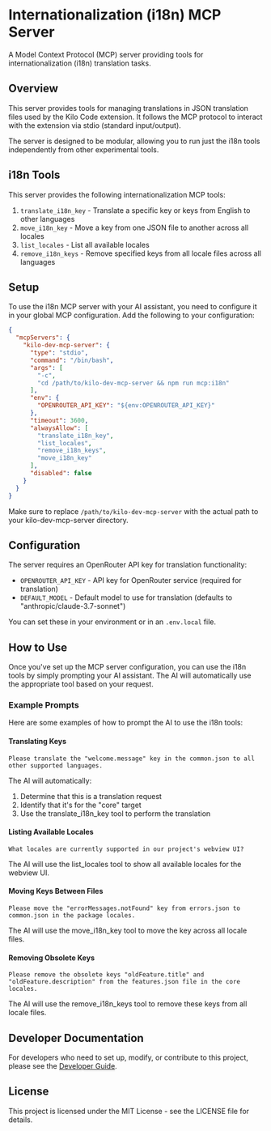 # Internationalization (i18n) MCP Server

A Model Context Protocol (MCP) server providing tools for internationalization (i18n) translation tasks.

## Overview

This server provides tools for managing translations in JSON translation files used by the Kilo Code extension. It follows the MCP protocol to interact with the extension via stdio (standard input/output).

The server is designed to be modular, allowing you to run just the i18n tools independently from other experimental tools.

## i18n Tools

This server provides the following internationalization MCP tools:

1. `translate_i18n_key` - Translate a specific key or keys from English to other languages
2. `move_i18n_key` - Move a key from one JSON file to another across all locales
3. `list_locales` - List all available locales
4. `remove_i18n_keys` - Remove specified keys from all locale files across all languages

## Setup

To use the i18n MCP server with your AI assistant, you need to configure it in your global MCP configuration. Add the following to your configuration:

```json
{
  "mcpServers": {
    "kilo-dev-mcp-server": {
      "type": "stdio",
      "command": "/bin/bash",
      "args": [
        "-c",
        "cd /path/to/kilo-dev-mcp-server && npm run mcp:i18n"
      ],
      "env": {
        "OPENROUTER_API_KEY": "${env:OPENROUTER_API_KEY}"
      },
      "timeout": 3600,
      "alwaysAllow": [
        "translate_i18n_key",
        "list_locales",
        "remove_i18n_keys",
        "move_i18n_key"
      ],
      "disabled": false
    }
  }
}
```

Make sure to replace `/path/to/kilo-dev-mcp-server` with the actual path to your kilo-dev-mcp-server directory.

## Configuration

The server requires an OpenRouter API key for translation functionality:

- `OPENROUTER_API_KEY` - API key for OpenRouter service (required for translation)
- `DEFAULT_MODEL` - Default model to use for translation (defaults to "anthropic/claude-3.7-sonnet")

You can set these in your environment or in an `.env.local` file.

## How to Use

Once you've set up the MCP server configuration, you can use the i18n tools by simply prompting your AI assistant. The AI will automatically use the appropriate tool based on your request.

### Example Prompts

Here are some examples of how to prompt the AI to use the i18n tools:

#### Translating Keys

```
Please translate the "welcome.message" key in the common.json to all other supported languages.
```

The AI will automatically:
1. Determine that this is a translation request
2. Identify that it's for the "core" target
3. Use the translate_i18n_key tool to perform the translation

#### Listing Available Locales

```
What locales are currently supported in our project's webview UI?
```

The AI will use the list_locales tool to show all available locales for the webview UI.

#### Moving Keys Between Files

```
Please move the "errorMessages.notFound" key from errors.json to common.json in the package locales.
```

The AI will use the move_i18n_key tool to move the key across all locale files.

#### Removing Obsolete Keys

```
Please remove the obsolete keys "oldFeature.title" and "oldFeature.description" from the features.json file in the core locales.
```

The AI will use the remove_i18n_keys tool to remove these keys from all locale files.

## Developer Documentation

For developers who need to set up, modify, or contribute to this project, please see the [Developer Guide](DEV_GUIDE.md).

## License

This project is licensed under the MIT License - see the LICENSE file for details.

